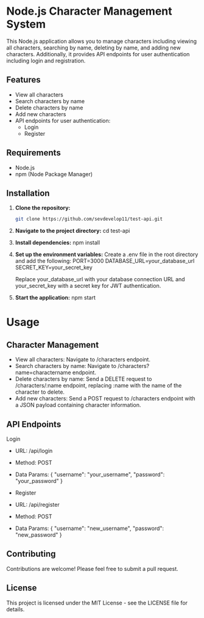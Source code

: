 # Node.js Character Management System

This Node.js application allows you to manage characters including viewing all characters, searching by name, deleting by name, and adding new characters. Additionally, it provides API endpoints for user authentication including login and registration.

## Features

- View all characters
- Search characters by name
- Delete characters by name
- Add new characters
- API endpoints for user authentication:
  - Login
  - Register

## Requirements

- Node.js
- npm (Node Package Manager)

## Installation

1. **Clone the repository:**

   ```bash
   git clone https://github.com/sevdevelop11/test-api.git

2. **Navigate to the project directory:**
   cd test-api

3. **Install dependencies:**
    npm install
  
4. **Set up the environment variables:**
   Create a .env file in the root directory and add the following:
     PORT=3000
     DATABASE_URL=your_database_url
     SECRET_KEY=your_secret_key

   Replace your_database_url with your database connection URL and your_secret_key with a secret key for JWT authentication.

5. **Start the application:**
   npm start

# Usage
## Character Management
- View all characters: Navigate to /characters endpoint.
- Search characters by name: Navigate to /characters?name=charactername endpoint.
- Delete characters by name: Send a DELETE request to /characters/:name endpoint, replacing :name with the name of the character to delete.
- Add new characters: Send a POST request to /characters endpoint with a JSON payload containing character information.

## API Endpoints
Login
- URL: /api/login
- Method: POST
- Data Params: { "username": "your_username", "password": "your_password" }
- Register

- URL: /api/register
- Method: POST
- Data Params: { "username": "new_username", "password": "new_password" }

 ## Contributing
Contributions are welcome! Please feel free to submit a pull request.

## License
This project is licensed under the MIT License - see the LICENSE file for details.



   
